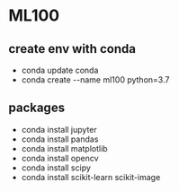 ML100
===
## create env with conda

* conda update conda
* conda create --name ml100 python=3.7

## packages
* conda install jupyter
* conda install pandas
* conda install matplotlib
* conda install opencv
* conda install scipy
* conda install scikit-learn scikit-image


